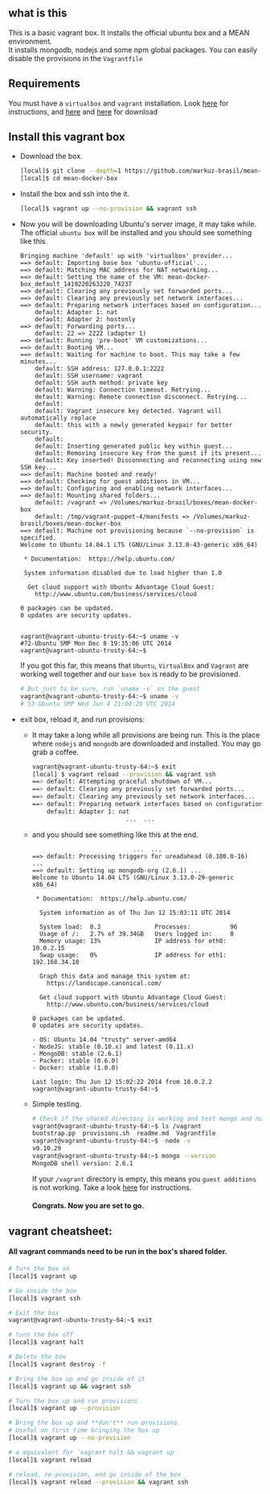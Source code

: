 ## what is this
This is a basic vagrant box. It installs the official ubuntu box and a MEAN
environment.  
It installs mongodb, nodejs and some npm global packages. You can easily disable
the provisions in the `Vagrantfile`  

## Requirements
You must have a `virtualbox` and `vagrant` installation. Look [here](http://docs.vagrantup.com/v2/virtualbox) for instructions, and [here](http://www.vagrantup.com/downloads) and [here](https://www.virtualbox.org/wiki/Downloads) for download

## Install this vagrant box

- Download the box.
  ```bash
  [local]$ git clone --depth=1 https://github.com/markuz-brasil/mean-docker-box
  [local]$ cd mean-docker-box
  ```

- Install the box and ssh into the it.
  ```bash
  [local]$ vagrant up --no-provision && vagrant ssh
  ```

- Now you will be downloading Ubuntu's server image, it may take while.  
  The official `ubuntu box` will be installed and you should see something like
  this.

  ```
  Bringing machine 'default' up with 'virtualbox' provider...
  ==> default: Importing base box 'ubuntu-official'...
  ==> default: Matching MAC address for NAT networking...
  ==> default: Setting the name of the VM: mean-docker-box_default_1419220263228_74237
  ==> default: Clearing any previously set forwarded ports...
  ==> default: Clearing any previously set network interfaces...
  ==> default: Preparing network interfaces based on configuration...
      default: Adapter 1: nat
      default: Adapter 2: hostonly
  ==> default: Forwarding ports...
      default: 22 => 2222 (adapter 1)
  ==> default: Running 'pre-boot' VM customizations...
  ==> default: Booting VM...
  ==> default: Waiting for machine to boot. This may take a few minutes...
      default: SSH address: 127.0.0.1:2222
      default: SSH username: vagrant
      default: SSH auth method: private key
      default: Warning: Connection timeout. Retrying...
      default: Warning: Remote connection disconnect. Retrying...
      default:
      default: Vagrant insecure key detected. Vagrant will automatically replace
      default: this with a newly generated keypair for better security.
      default:
      default: Inserting generated public key within guest...
      default: Removing insecure key from the guest if its present...
      default: Key inserted! Disconnecting and reconnecting using new SSH key...
  ==> default: Machine booted and ready!
  ==> default: Checking for guest additions in VM...
  ==> default: Configuring and enabling network interfaces...
  ==> default: Mounting shared folders...
      default: /vagrant => /Volumes/markuz-brasil/boxes/mean-docker-box
      default: /tmp/vagrant-puppet-4/manifests => /Volumes/markuz-brasil/boxes/mean-docker-box
  ==> default: Machine not provisioning because `--no-provision` is specified.
  Welcome to Ubuntu 14.04.1 LTS (GNU/Linux 3.13.0-43-generic x86_64)

   * Documentation:  https://help.ubuntu.com/

   System information disabled due to load higher than 1.0

    Get cloud support with Ubuntu Advantage Cloud Guest:
      http://www.ubuntu.com/business/services/cloud

  0 packages can be updated.
  0 updates are security updates.


  vagrant@vagrant-ubuntu-trusty-64:~$ uname -v
  #72-Ubuntu SMP Mon Dec 8 19:35:06 UTC 2014
  vagrant@vagrant-ubuntu-trusty-64:~$
  ```

  If you got this far, this means that `Ubuntu`, `VirtualBox` and `Vagrant` are working
  well together and our `base box` is ready to be provisioned.

  ```bash
  # But just to be sure, run `uname -v` on the guest
  vagrant@vagrant-ubuntu-trusty-64:~$ uname -v
  # 53-Ubuntu SMP Wed Jun 4 21:00:20 UTC 2014
  ```

- exit box, reload it, and run provisions:

  - It may take a long while all provisions are being run.
  This is the place where `nodejs` and `mongodb` are downloaded and
  installed.
  You may go grab a coffee.

    ```bash
    vagrant@vagrant-ubuntu-trusty-64:~$ exit
    [local] $ vagrant reload --provision && vagrant ssh
    ==> default: Attempting graceful shutdown of VM...
    ==> default: Clearing any previously set forwarded ports...
    ==> default: Clearing any previously set network interfaces...
    ==> default: Preparing network interfaces based on configuration...
        default: Adapter 1: nat
                              ...  ...
    ```

  - and you should see something like this at the end.

    ```
                                ...  ...
    ==> default: Processing triggers for ureadahead (0.100.0-16) ...
    ==> default: Setting up mongodb-org (2.6.1) ...
    Welcome to Ubuntu 14.04 LTS (GNU/Linux 3.13.0-29-generic x86_64)

     * Documentation:  https://help.ubuntu.com/

      System information as of Thu Jun 12 15:03:11 UTC 2014

      System load:  0.3               Processes:           96
      Usage of /:   2.7% of 39.34GB   Users logged in:     0
      Memory usage: 13%               IP address for eth0: 10.0.2.15
      Swap usage:   0%                IP address for eth1: 192.168.34.10

      Graph this data and manage this system at:
        https://landscape.canonical.com/

      Get cloud support with Ubuntu Advantage Cloud Guest:
        http://www.ubuntu.com/business/services/cloud

    0 packages can be updated.
    0 updates are security updates.

    - OS: Ubuntu 14.04 "trusty" server-amd64
    - NodeJS: stable (0.10.x) and latest (0.11.x)
    - MongoDB: stable (2.6.1)
    - Packer: stable (0.6.0)
    - Docker: stable (1.0.0)

    Last login: Thu Jun 12 15:02:22 2014 from 10.0.2.2
    vagrant@vagrant-ubuntu-trusty-64:~$
    ```

  - Simple testing.

    ```bash
    # Check if the shared directory is working and test mongo and nodejs version.
    vagrant@vagrant-ubuntu-trusty-64:~$ ls /vagrant
    bootstrap.pp  provisions.sh  readme.md  Vagrantfile
    vagrant@vagrant-ubuntu-trusty-64:~$  node -v
    v0.10.29
    vagrant@vagrant-ubuntu-trusty-64:~$ mongo --version
    MongoDB shell version: 2.6.1
    ```

    If your `/vagrant` directory is empty, this means you `guest additions` is
    not working. Take a look [here]() for instructions.

    #### Congrats. Now you are set to go.

## vagrant cheatsheet:  

#### All vagrant commands need to be run in the box's shared folder.

```bash
# Turn the box on
[local]$ vagrant up

# Go inside the box
[local]$ vagrant ssh

# Exit the box
vagrant@vagrant-ubuntu-trusty-64:~$ exit

# turn the box off
[local]$ vagrant halt

# Delete the box
[local]$ vagrant destroy -f

# Bring the box up and go inside of it
[local]$ vagrant up && vagrant ssh

# Turn the box up and run provisions
[local]$ vagrant up --provision

# Bring the box up and **don't** run provisions.
# Useful on first time bringing the box up
[local]$ vagrant up --no-provision

# a equivalent for `vagrant halt && vagrant up`
[local]$ vagrant reload

# reload, re-provision, and go inside of the box
[local]$ vagrant reload --provision && vagrant ssh

```
